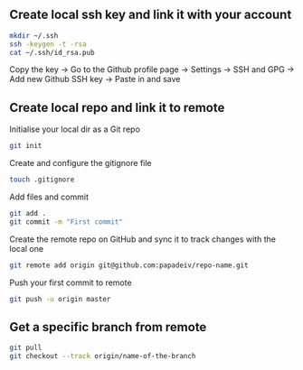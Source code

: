 ## Create local ssh key and link it with your account
```bash
mkdir ~/.ssh
ssh -keygen -t -rsa
cat ~/.ssh/id_rsa.pub
```
Copy the key -> Go to the Github profile page -> Settings -> SSH and GPG -> Add new Github SSH key -> Paste in and save

## Create local repo and link it to remote
Initialise your local dir as a Git repo
```bash
git init
```
Create and configure the gitignore file
```bash
touch .gitignore
```
Add files and commit 
```bash
git add .
git commit -m "First commit"
```
Create the remote repo on GitHub and sync it to track changes with the local one
```bash
git remote add origin git@github.com:papadeiv/repo-name.git
```
Push your first commit to remote
```bash
git push -u origin master 
```
## Get a specific branch from remote
```bash
git pull
git checkout --track origin/name-of-the-branch
```
